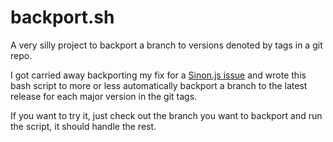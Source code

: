 # backport.sh

A very silly project to backport a branch to versions denoted by tags in a git repo.

I got carried away backporting my fix for a [Sinon.js
issue](https://github.com/sinonjs/sinon/pull/2410) and wrote this bash script
to more or less automatically backport a branch to the latest release for each
major version in the git tags.

If you want to try it, just check out the branch you want to backport and run
the script, it should handle the rest.
